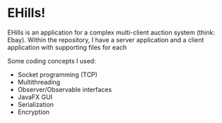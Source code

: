 # EHills!

EHills is an application for a complex multi-client auction system (think: Ebay). Within the repository, I have a  server application and a client application with supporting files for each

Some coding concepts I used:
  - Socket programming (TCP)
  - Multithreading
  - Observer/Observable interfaces
  - JavaFX GUI
  - Serialization
  - Encryption


